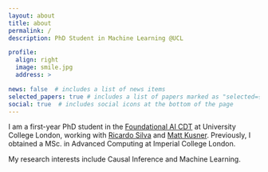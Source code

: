 ```yaml
---
layout: about
title: about
permalink: /
description: PhD Student in Machine Learning @UCL

profile:
  align: right
  image: smile.jpg
  address: >

news: false  # includes a list of news items
selected_papers: true # includes a list of papers marked as "selected={true}"
social: true  # includes social icons at the bottom of the page
---
```


I am a first-year PhD student in the <a href="https://www.ucl.ac.uk/ai-centre/study/cdt-foundational-ai/current-student-profiles">Foundational AI CDT</a> at University College London, working with <a href="https://www.ucl.ac.uk/statistics/people/ricardosilva">Ricardo Silva</a> and <a href="https://mkusner.github.io/">Matt Kusner</a>. Previously, I obtained a MSc. in Advanced Computing at Imperial College London. 

My research interests include Causal Inference and Machine Learning. 
